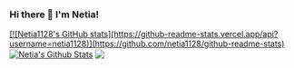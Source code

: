 ### Hi there 👋 I'm Netia!

<a href="https://github.com/sabesansathananthan">
[![Netia1128's GitHub stats](https://github-readme-stats.vercel.app/api?username=netia1128)](https://github.com/netia1128/github-readme-stats)

<a href="https://github.com/sabesansathananthan">
<img align="center" alt="Netia's Github Stats" src="https://github-readme-stats.vercel.app/api?username=netia1128)](https://github.com/netia1128/github-readme-stats" username=netia1128&show_icons=true&hide_border=true&count_private=true&include_all_commits=true&theme=radical" /></a>

<a href="https://github.com/neti1128">
  <img align="center" src="https://github-readme-stats.anuraghazra1.vercel.app/api/top-langs/?username=NETIA1128&layout=compact&theme=radical" />
</a>
<!--
**netia1128/netia1128** is a ✨ _special_ ✨ repository because its `README.md` (this file) appears on your GitHub profile.

Here are some ideas to get you started:

- 🔭 I’m currently working on ...
- 🌱 I’m currently learning ...
- 👯 I’m looking to collaborate on ...
- 🤔 I’m looking for help with ...
- 💬 Ask me about ...
- 📫 How to reach me: ...
- 😄 Pronouns: ...
- ⚡ Fun fact: ...
-->
